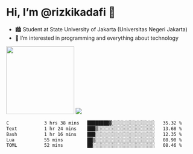 # Hi, I’m @rizkikadafi 👋
- 🏙 Student at State University of Jakarta (Universitas Negeri Jakarta)
- 👀 I’m interested in programming and everything about technology
<img height="180em" src="https://github-readme-stats.vercel.app/api?username=rizkikadafi&show_icons=true&hide_border=true&&count_private=true&include_all_commits=true" />
<img src="https://github-readme-stats.vercel.app/api/top-langs/?username=rizkikadafi&show_icons=true&hide_border=true&&count_private=true&include_all_commits=true" />

<!--START_SECTION:waka-->

```txt
C             3 hrs 38 mins   ████████▓░░░░░░░░░░░░░░░░   35.32 %
Text          1 hr 24 mins    ███▒░░░░░░░░░░░░░░░░░░░░░   13.68 %
Bash          1 hr 16 mins    ███░░░░░░░░░░░░░░░░░░░░░░   12.35 %
Lua           55 mins         ██▒░░░░░░░░░░░░░░░░░░░░░░   08.90 %
TOML          52 mins         ██░░░░░░░░░░░░░░░░░░░░░░░   08.46 %
```

<!--END_SECTION:waka-->

<!---
rizkikadafi/rizkikadafi is a ✨ special ✨ repository because its `README.md` (this file) appears on your GitHub profile.
You can click the Preview link to take a look at your changes.
--->

